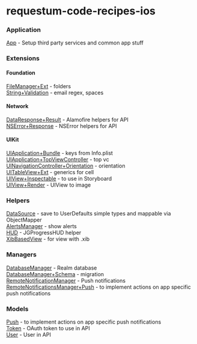 # requestum-code-recipes-ios

### Application
[App](Application/App.swift) - Setup third party services and common app stuff
<br>

### Extensions

#### Foundation

[FileManager+Ext](Extensions/Foundation/FileManager+Ext.swift) - folders
<br>
[String+Validation](Extensions/Foundation/String+Validation.swift) - email regex, spaces
<br>

#### Network

[DataResponse+Result](Extensions/Network/DataResponse+Result.swift) - Alamofire helpers for API
<br>
[NSError+Response](Extensions/Network/NSError+Response.swift) - NSError helpers for API
<br>

#### UIKit
[UIApplication+Bundle](Extensions/UIKit/UIApplication+Bundle.swift) - keys from Info.plist
<br>
[UIApplication+TopViewController](Extensions/UIKit/UIApplication+TopViewController.swift) - top vc
<br>
[UINavigationController+Orientation](Extensions/UIKit/UINavigationController+Orientation.swift) - orientation
<br>
[UITableView+Ext](Extensions/UIKit/UITableView+Ext.swift) - generics for cell
<br>
[UIView+Inspectable](Extensions/UIKit/UIView+Inspectable.swift) - to use in Storyboard
<br>
[UIView+Render](Extensions/UIKit/UIView+Render.swift) - UIView to image
<br>

### Helpers
[DataSource](Helpers/DataSource.swift) - save to UserDefaults simple types and mappable via ObjectMapper
<br>
[AlertsManager](Helpers/AlertsManager.swift) - show alerts
<br>
[HUD](Helpers/HUD.swift) - JGProgressHUD helper
<br>
[XibBasedView](Helpers/XibBasedView.swift) - for view with .xib
<br>

### Managers

[DatabaseManager](Managers/DatabaseManager.swift) - Realm database
<br>
[DatabaseManager+Schema](Managers/DatabaseManager+Schema.swift) - migration
<br>
[RemoteNotificationManager](Managers/RemoteNotificationManager.swift) - Push notifications
<br>
[RemoteNotificationsManager+Push](Managers/RemoteNotificationsManager+Push.swift) - to implement actions on app specific push notifications
<br>

### Models

[Push](Models/Push.swift) - to implement actions on app specific push notifications
<br>
[Token](Models/Token.swift) - OAuth token to use in API
<br>
[User](Models/User.swift) - User in API
<br>